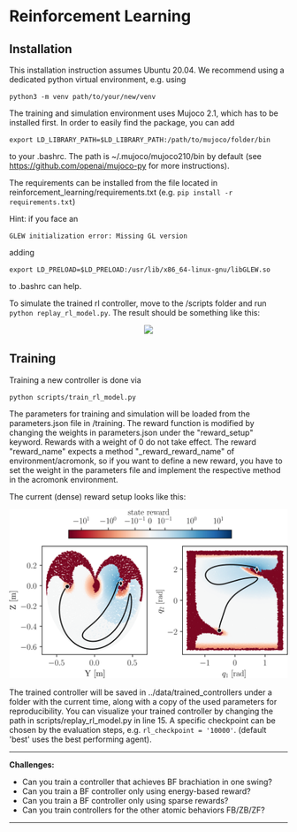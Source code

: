 # Reinforcement Learning
## Installation
This installation instruction assumes Ubuntu 20.04. 
We recommend using a dedicated python virtual environment, e.g. using 

    python3 -m venv path/to/your/new/venv

The training and simulation environment uses Mujoco 2.1, which has to be installed first. In order to easily 
find the package, you can add 

    export LD_LIBRARY_PATH=$LD_LIBRARY_PATH:/path/to/mujoco/folder/bin

to your .bashrc. The path is ~/.mujoco/mujoco210/bin by default (see https://github.com/openai/mujoco-py 
for more instructions). 

The requirements can be installed from the file located in 
reinforcement_learning/requirements.txt (e.g. 
<code>pip install -r requirements.txt</code>)


Hint: if you face an 

    GLEW initialization error: Missing GL version

adding 

    export LD_PRELOAD=$LD_PRELOAD:/usr/lib/x86_64-linux-gnu/libGLEW.so

to .bashrc can help.

To simulate the trained rl controller, move to the /scripts 
folder and run <code>python replay_rl_model.py</code>. The result should be something like this:

<div align="center">
<img width="600" src="../../../../../hardware/images/bf_rl.gif" />
</div>

## Training
Training a new controller is done via

    python scripts/train_rl_model.py

The parameters for training and simulation will be loaded from 
the parameters.json file in /training. The reward function 
is modified by changing the weights in parameters.json under the 
"reward_setup" keyword. Rewards with a weight of 0 do not 
take effect. The reward "reward_name" expects a method 
"_reward_reward_name" of environment/acromonk, so if you want to 
define a new reward, you have to set the weight in the parameters
file and implement the respective method in the acromonk 
environment. 

The current (dense) reward setup looks like this:

<div align="center">
<img width="600" src="../../../../../hardware/images/reward_visualization_modified_smaller_YZ.png" />
</div>

The trained controller will be saved in 
../data/trained_controllers under a folder with 
the current time, along with a copy of the used 
parameters for reproducibility. You can visualize your trained 
controller by changing the path in scripts/replay_rl_model.py in line 15. 
A specific checkpoint can be chosen by the evaluation 
steps, e.g. 
<code>rl_checkpoint = '10000'</code>. 
(default 'best' uses the best performing agent). 

---
**Challenges:**
- Can you train a controller that achieves BF brachiation in one swing?
- Can you train a BF controller only using energy-based reward?
- Can you train a BF controller only using sparse rewards?
- Can you train controllers for the other atomic behaviors FB/ZB/ZF?
---